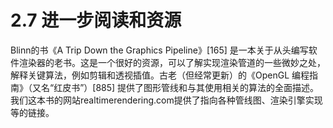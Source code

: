 # 2.7 进一步阅读和资源

Blinn的书《A Trip Down the Graphics Pipeline》[165] 是一本关于从头编写软件渲染器的老书。这是一个很好的资源，可以了解实现渲染管道的一些微妙之处，解释关键算法，例如剪辑和透视插值。古老（但经常更新）的《OpenGL 编程指南》（又名“红皮书”）[885] 提供了图形管线和与其使用相关的算法的全面描述。我们这本书的网站realtimerendering.com提供了指向各种管线图、渲染引擎实现等的链接。